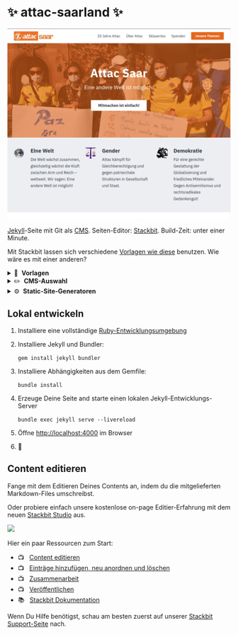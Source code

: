 # ✨ attac-saarland ✨

<img src="/images/attac-saarland_1024x874.png" width="600">

[Jekyll](https://jekyllrb.com)-Seite mit Git als [CMS](https://en.wikipedia.org/wiki/Content_management_system). Seiten-Editor: [Stackbit](https://www.stackbit.com?utm_source=project-readme&utm_medium=referral&utm_campaign=user_themes). Build-Zeit: unter einer Minute.

Mit Stackbit lassen sich verschiedene [Vorlagen wie diese](https://themes.stackbit.com/demos/agency/) benutzen. Wie wäre es mit einer anderen?

<details>
        <summary>🎨 &nbsp;<strong>Vorlagen</strong></summary>
        <ul>
                <li><a href="https://app.stackbit.com/create?theme=https://github.com/stackbit-themes/fresh-unibit&utm_source=project-readme&utm_medium=referral&utm_campaign=user_themes">Persönliche Seite mit Blog</a></li>
                <li><a href="https://app.stackbit.com/create?theme=https://github.com/stackbit-themes/azimuth-unibit&utm_source=project-readme&utm_medium=referral&utm_campaign=user_themes">Schickes SaaS Theme</a></li>
                <li><a href="https://app.stackbit.com/create?theme=https://github.com/stackbit-themes/starter-unibit&utm_source=project-readme&utm_medium=referral&utm_campaign=user_themes">Ultra anpassbarer Starter. Der Favorit bei Entwicklern.</a></li>
                </ul>
</details>

<details>
        <summary>✏️ &nbsp;<strong>CMS-Auswahl</strong></summary>
        <ul>
                <li><a href="https://app.stackbit.com/create?cms=contentful&utm_source=project-readme&utm_medium=referral&utm_campaign=user_themes">Contentful</a></li>
                <li><a href="https://app.stackbit.com/create?cms=sanity&utm_source=project-readme&utm_medium=referral&utm_campaign=user_themes">Sanity</a></li>
                <li><a href="https://app.stackbit.com/create?cms=datocms&utm_source=project-readme&utm_medium=referral&utm_campaign=user_themes">Dato CMS</a></li>
                </ul>
</details>

<details>
        <summary>⚙️ &nbsp;<strong>Static-Site-Generatoren</strong></summary>
        <ul>
                <li><a href="https://app.stackbit.com/create?ssg=gatsby&utm_source=project-readme&utm_medium=referral&utm_campaign=user_themes">Gatsby</a></li>
                <li><a href="https://app.stackbit.com/create?ssg=nextjs&utm_source=project-readme&utm_medium=referral&utm_campaign=user_themes">Next.js</a></li>
                <li><a href="https://app.stackbit.com/create?ssg=hugo&utm_source=project-readme&utm_medium=referral&utm_campaign=user_themes">Hugo</a></li>
                </ul>
</details>

## Lokal entwickeln

1.  Installiere eine vollständige [Ruby-Entwicklungsumgebung](https://jekyllrb.com/docs/installation/)

1.  Installiere Jekyll und Bundler:

        gem install jekyll bundler

1.  Installiere Abhängigkeiten aus dem Gemfile:

        bundle install

1.  Erzeuge Deine Seite and starte einen lokalen Jekyll-Entwicklungs-Server

        bundle exec jekyll serve --livereload

1.  Öffne [http://localhost:4000](http://localhost:4000) im Browser

1.  🎉

## Content editieren

Fange mit dem Editieren Deines Contents an, indem du die mitgelieferten Markdown-Files umschreibst.

Oder probiere einfach unsere kostenlose on-page Editier-Erfahrung mit dem neuen [Stackbit Studio](https://stackbit.com?utm_source=project-readme&utm_medium=referral&utm_campaign=user_themes) aus.

[![](https://i3.ytimg.com/vi/zd9lGRLVDm4/hqdefault.jpg)](https://stackbit.link/project-readme-lead-video)

Hier ein paar Ressourcen zum Start:

- 📺 &nbsp; [Content editieren](https://stackbit.link/project-readme-editing-video)
- 📺 &nbsp; [Einträge hinzufügen, neu anordnen und löschen](https://stackbit.link/project-readme-adding-video)
- 📺 &nbsp; [Zusammenarbeit](https://stackbit.link/project-readme-collaboration-video)
- 📺 &nbsp; [Veröffentlichen](https://stackbit.link/project-readme-publishing-video)
- 📚 &nbsp; [Stackbit Dokumentation](https://stackbit.link/project-readme-documentation)

Wenn Du Hilfe benötigst, schau am besten zuerst auf unserer [Stackbit Support-Seite](https://stackbit.link/project-readme-support) nach.
